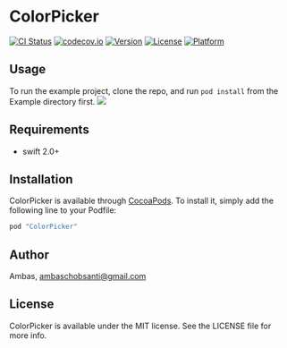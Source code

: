 # ColorPicker

[![CI Status](http://img.shields.io/travis/ambas/ColorPicker.svg?style=flat)](https://travis-ci.org/ambas/ColorPicker)
[![codecov.io](https://codecov.io/github/ambas/ColorPicker/coverage.svg?branch=master)](https://codecov.io/github/ambas/ColorPicker)
[![Version](https://img.shields.io/cocoapods/v/ColorPicker.svg?style=flat)](http://cocoapods.org/pods/ColorPicker)
[![License](https://img.shields.io/cocoapods/l/ColorPicker.svg?style=flat)](http://cocoapods.org/pods/ColorPicker)
[![Platform](https://img.shields.io/cocoapods/p/ColorPicker.svg?style=flat)](http://cocoapods.org/pods/ColorPicker)

## Usage

To run the example project, clone the repo, and run `pod install` from the Example directory first.
![](https://github.com/ambas/ColorPicker/blob/master/sample.gif)

## Requirements
- swift 2.0+

## Installation

ColorPicker is available through [CocoaPods](http://cocoapods.org). To install
it, simply add the following line to your Podfile:

```ruby
pod "ColorPicker"
```

## Author

Ambas, ambaschobsanti@gmail.com

## License

ColorPicker is available under the MIT license. See the LICENSE file for more info.
